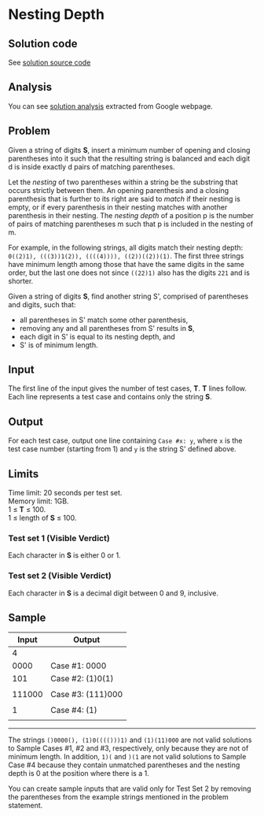 # Nesting Depth

## Solution code

See [solution source code](/Qualification%20Round/Nesting%20Depth/solution.js)

## Analysis

You can see [solution analysis](/Qualification%20Round/Nesting%20Depth/analysis.md) extracted from Google webpage.

## Problem

Given a string of digits **S**, insert a minimum number of opening and closing parentheses into it such that the resulting string is balanced and each digit d is inside exactly d pairs of matching parentheses.

Let the _nesting_ of two parentheses within a string be the substring that occurs strictly between them. An opening parenthesis and a closing parenthesis that is further to its right are said to _match_ if their nesting is empty, or if every parenthesis in their nesting matches with another parenthesis in their nesting. The _nesting depth_ of a position p is the number of pairs of matching parentheses m such that p is included in the nesting of m.

For example, in the following strings, all digits match their nesting depth: `0((2)1), (((3))1(2)), ((((4)))), ((2))((2))(1)`. The first three strings have minimum length among those that have the same digits in the same order, but the last one does not since `((22)1)` also has the digits `221` and is shorter.

Given a string of digits **S**, find another string S', comprised of parentheses and digits, such that:

- all parentheses in S' match some other parenthesis,
- removing any and all parentheses from S' results in **S**,
- each digit in S' is equal to its nesting depth, and
- S' is of minimum length.

## Input

The first line of the input gives the number of test cases, **T**. **T** lines follow. Each line represents a test case and contains only the string **S**.

## Output

For each test case, output one line containing `Case #x: y`, where `x` is the test case number (starting from 1) and `y` is the string S' defined above.

## Limits

Time limit: 20 seconds per test set.<br>
Memory limit: 1GB.<br>
1 ≤ **T** ≤ 100.<br>
1 ≤ length of **S** ≤ 100.<br>

### Test set 1 (Visible Verdict)

Each character in **S** is either 0 or 1.

### Test set 2 (Visible Verdict)

Each character in **S** is a decimal digit between 0 and 9, inclusive.

## Sample

| Input  | Output            |
| ------ | ----------------- |
| 4      |                   |
| 0000   | Case #1: 0000     |
| 101    | Case #2: (1)0(1)  |
|        |
| 111000 | Case #3: (111)000 |
|        |
| 1      | Case #4: (1)      |
|        |

---

The strings `()0000(), (1)0(((()))1)` and `(1)(11)000` are not valid solutions to Sample Cases #1, #2 and #3, respectively, only because they are not of minimum length. In addition, `1)(` and `)(1` are not valid solutions to Sample Case #4 because they contain unmatched parentheses and the nesting depth is 0 at the position where there is a 1.

You can create sample inputs that are valid only for Test Set 2 by removing the parentheses from the example strings mentioned in the problem statement.
